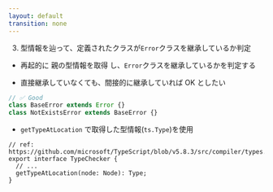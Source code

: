 ```yaml
---
layout: default
transition: none
---
```


<style scoped>
.slidev-vclick-hidden {
  display: none;
}
.small-code {
  .slidev-code {
    font-size: 0.63rem !important;
    line-height: 0rem !important;
    width: 400px !important;
  }
}
</style>

<div class="_bullet">

3. 型情報を辿って、定義されたクラスが`Error`クラスを継承しているか判定

- 再起的に <span v-mark="{at: 2, color: 'red', type: 'circle'}"> 親の型情報を取得 </span>し、`Error`クラスを継承しているかを判定する

</div>

<div v-click="[1]">

<div class="_bullet ml-6.5">

- 直接継承していなくても、間接的に継承していれば OK としたい

</div>

```ts
// ✅ Good
class BaseError extends Error {}
class NotExistsError extends BaseError {}
```

</div>

<div v-click="2">

<div class="_bullet ml-6.5">

- `getTypeAtLocation` で取得した型情報(`ts.Type`)を使用

</div>

```ts{*|*|4}
// ref: https://github.com/microsoft/TypeScript/blob/v5.8.3/src/compiler/types.ts#L5160
export interface TypeChecker {
  // ...
  getTypeAtLocation(node: Node): Type;
}
```

</div>

<!-- 
続いて、型情報を辿って、定義されたクラスが Error クラスを継承しているかを判定する実装を行います。

今回のルール実装では、自身の型情報のみではなく、クラスの継承元の型情報も必要となるため、再起的に親の型情報を取得し、Error クラスを継承しているかを判定する実装を行います。  

[click] どういうことかと言いますと、こちらのコードのように、直接 Error クラスを継承していなくても、間接的に継承していれば OK としたいので、それを実現するために、再起的に親の型情報を取得したい。ということです。

[click] この「親の型情報を取得する」ことを実現するためには、[click] 先ほどの getTypeAtLocation で取得した型情報つまり、typescript の Type という interface を使用します。  
-->